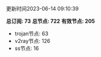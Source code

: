 更新时间2023-06-14 09:10:39

**总订阅: 73**
**总节点: 722**
**有效节点: 205**
- trojan节点: 63
- v2ray节点: 126
- ss节点: 16
